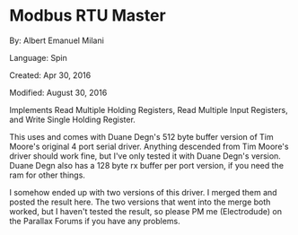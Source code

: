 # Modbus RTU Master

By: Albert Emanuel Milani

Language: Spin

Created: Apr 30, 2016

Modified: August 30, 2016

Implements Read Multiple Holding Registers, Read Multiple Input Registers, and Write Single Holding Register.

This uses and comes with Duane Degn's 512 byte buffer version of Tim Moore's original 4 port serial driver.  Anything descended from Tim Moore's driver should work fine, but I've only tested it with Duane Degn's version.  Duane Degn also has a 128 byte rx buffer per port version, if you need the ram for other things.

I somehow ended up with two versions of this driver.  I merged them and posted the result here.  The two versions that went into the merge both worked, but I haven't tested the result, so please PM me (Electrodude) on the Parallax Forums if you have any problems.  
